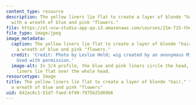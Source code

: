 ```yaml
---
content_type: resource
description: The yellow liners lie flat to create a layer of blonde "hair," topped
  with a wreath of blue and pink "flowers."
file: https://ol-ocw-studio-app-qa.s3.amazonaws.com/courses/21m-715-the-craft-of-costume-design-fall-2009/842ac6c151d7faed6f497975b25d69b6_IMG_1071.jpg
file_type: image/jpeg
image_metadata:
  caption: The yellow liners lie flat to create a layer of blonde "hair," topped with
    a wreath of blue and pink "flowers."
  credit: 'Credit: Photo by Leslie Held; wig created by an anonymous MIT student.
    Used with permission.'
  image-alt: In 3/4 profile, the blue and pink liners circle the head, with the yellow
    liners lie flat over the whole head.
resourcetype: Image
title: The yellow liners lie flat to create a layer of blonde "hair," topped with
  a wreath of blue and pink "flowers"
uid: 842ac6c1-51d7-faed-6f49-7975b25d69b6
---
```

